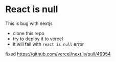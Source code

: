 # React is null

This is bug with nextjs

- clone this repo
- try to deploy it to vercel
- it will fail with `react is null` error

fixed https://github.com/vercel/next.js/pull/49954
